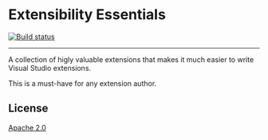 # Extensibility Essentials

[![Build status](https://ci.appveyor.com/api/projects/status/6322ui5tjeovphnw?svg=true)](https://ci.appveyor.com/project/madskristensen/extensibilityessentials)

---------------------------------------

A collection of higly valuable extensions that makes it much easier to write Visual Studio extensions.

This is a must-have for any extension author. 

## License
[Apache 2.0](LICENSE)